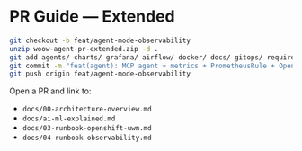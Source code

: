
# PR Guide — Extended

```bash
git checkout -b feat/agent-mode-observability
unzip woow-agent-pr-extended.zip -d .
git add agents/ charts/ grafana/ airflow/ docker/ docs/ gitops/ requirements_agent.txt .github/workflows/agent-ci.yml
git commit -m "feat(agent): MCP agent + metrics + PrometheusRule + OpenShift UWM docs & diagrams"
git push origin feat/agent-mode-observability
```
Open a PR and link to:
- `docs/00-architecture-overview.md`
- `docs/ai-ml-explained.md`
- `docs/03-runbook-openshift-uwm.md`
- `docs/04-runbook-observability.md`
